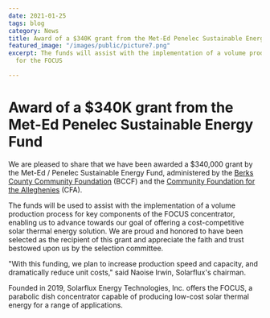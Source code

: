 ```yaml
---
date: 2021-01-25
tags: blog
category: News
title: Award of a $340K grant from the Met-Ed Penelec Sustainable Energy Fund
featured_image: "/images/public/picture7.png"
excerpt: The funds will assist with the implementation of a volume production process
  for the FOCUS

---
```

# Award of a $340K grant from the Met-Ed Penelec Sustainable Energy Fund

We are pleased to share that we have been awarded a $340,000 grant by the Met-Ed / Penelec Sustainable Energy Fund, administered by the [Berks County Community Foundation](https://bccf.org/) (BCCF) and the [Community Foundation for the Alleghenies](https://cfalleghenies.org/) (CFA). 

The funds will be used to assist with the implementation of a volume production process for key components of the FOCUS concentrator, enabling us to advance towards our goal of offering a cost-competitive solar thermal energy solution. We are proud and honored to have been selected as the recipient of this grant and appreciate the faith and trust bestowed upon us by the selection committee. 

"With this funding, we plan to increase production speed and capacity, and dramatically reduce unit costs," said Naoise Irwin, Solarflux's chairman.

Founded in 2019, Solarflux Energy Technologies, Inc. offers the FOCUS, a parabolic dish concentrator capable of producing low-cost solar thermal energy for a range of applications. 